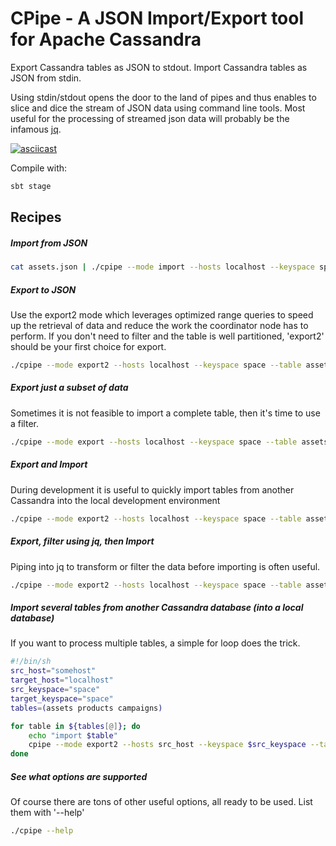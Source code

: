 # CPipe - A JSON Import/Export tool for Apache Cassandra

Export Cassandra tables as JSON to stdout. 
Import Cassandra tables as JSON from stdin.

Using stdin/stdout opens the door to the land of pipes and thus enables to slice and dice the stream of JSON data using command line tools. Most useful for the processing of streamed json data will probably be the infamous [jq](https://github.com/stedolan/jq).


[![asciicast](https://asciinema.org/a/XLXvSasorNPkMHH5isH5U0KKq.svg)](https://asciinema.org/a/XLXvSasorNPkMHH5isH5U0KKq?autoplay=true&loop=1)

Compile with:
~~~bash
sbt stage
~~~

## Recipes

##### Import from JSON
~~~bash
cat assets.json | ./cpipe --mode import --hosts localhost --keyspace space --table assets
~~~

##### Export to JSON
Use the export2 mode which leverages optimized range queries to speed up the retrieval of data and reduce the work the coordinator node has to perform.
If you don't need to filter and the table is well partitioned, 'export2' should be your first choice for export.
~~~bash
./cpipe --mode export2 --hosts localhost --keyspace space --table assets > assets.json
~~~


##### Export just a subset of data
Sometimes it is not feasible to import a complete table, then it's time to use a filter.
~~~bash
./cpipe --mode export --hosts localhost --keyspace space --table assets --filter "limit 100" > ouput
~~~

##### Export and Import
During development it is useful to quickly import tables from another Cassandra into the local development environment
~~~bash
./cpipe --mode export2 --hosts localhost --keyspace space --table assets --quiet | ./cpipe --mode import --hosts otherhost --keyspace space --table assets
~~~

##### Export, filter using jq, then Import
Piping into jq to transform or filter the data before importing is often useful.
~~~bash
./cpipe --mode export2 --hosts localhost --keyspace space --table assets --quiet | jq 'select(.name == "" | not)' | ./cpipe --mode import --hosts otherhost --keyspace space --table assets
~~~


##### Import several tables from another Cassandra database (into a local database)
If you want to process multiple tables, a simple for loop does the trick.
~~~bash
#!/bin/sh
src_host="somehost"
target_host="localhost"
src_keyspace="space"
target_keyspace="space"
tables=(assets products campaigns)

for table in ${tables[@]}; do
    echo "import $table"
    cpipe --mode export2 --hosts src_host --keyspace $src_keyspace --table $table --quiet | cpipe --mode import --hosts $target_host --keyspace $target_keyspace --table $table
done
~~~


##### See what options are supported
Of course there are tons of other useful options, all ready to be used. List them with '--help'
 ~~~bash
 ./cpipe --help
 ~~~
